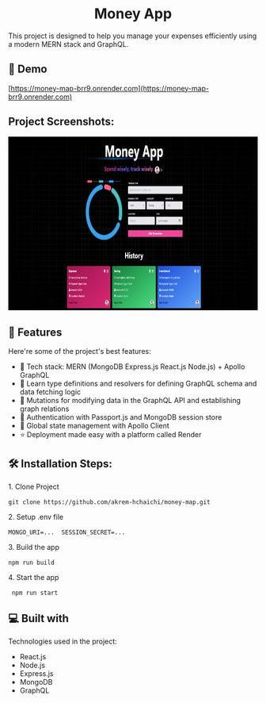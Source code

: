 <h1 align="center" id="title">Money App</h1>


<p id="description">This project is designed to help you manage your expenses efficiently using a modern MERN stack and GraphQL.</p>

<h2>🚀 Demo</h2>

[https://money-map-brr9.onrender.com](https://money-map-brr9.onrender.com)

<h2>Project Screenshots:</h2>

<img src="./frontend/public/assets/money-app.png" alt="project-screenshot" width="700" height="350/">

  
  
<h2>🧐 Features</h2>

Here're some of the project's best features:

*   🌟 Tech stack: MERN (MongoDB Express.js React.js Node.js) + Apollo GraphQL
*   📝 Learn type definitions and resolvers for defining GraphQL schema and data fetching logic
*   🔄 Mutations for modifying data in the GraphQL API and establishing graph relations
*   🎃 Authentication with Passport.js and MongoDB session store
*   🚀 Global state management with Apollo Client
*   ⭐ Deployment made easy with a platform called Render

<h2>🛠️ Installation Steps:</h2>

<p>1. Clone Project</p>

```
git clone https://github.com/akrem-hchaichi/money-map.git
```

<p>2. Setup .env file</p>

```
MONGO_URI=...  SESSION_SECRET=...
```

<p>3. Build the app</p>

```
npm run build
```

<p>4. Start the app</p>

```
 npm run start
```

  
  
<h2>💻 Built with</h2>

Technologies used in the project:

*   React.js
*   Node.js
*   Express.js
*   MongoDB
*   GraphQL